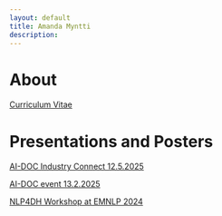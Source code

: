 ```yaml
---
layout: default
title: Amanda Myntti
description:
---
```

# About

[Curriculum Vitae](./assets/CV.pdf)

# Presentations and Posters

[AI-DOC Industry Connect 12.5.2025](./assets/AI-DOC-Industry-Connect-presentation.pdf)

[AI-DOC event 13.2.2025](./assets/AI-DOC-event-poster.pdf)

[NLP4DH Workshop at EMNLP 2024](https://github.com/mmanteli/register-and-genre/blob/main/presentation/Poster_NLP4DH_Myntti.pdf)

